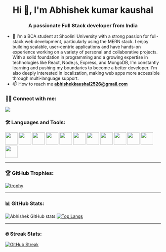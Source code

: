 <h1 align="center">Hi 👋, I'm Abhishek kumar kaushal</h1>
<h3 align="center">A passionate Full Stack developer from India</h3>

- 🔭 I’m a BCA student at Shoolini University with a strong passion for full-stack web development, particularly using the MERN stack. I enjoy building scalable, user-centric applications and have hands-on experience working on a variety of personal and collaborative projects. With a solid foundation in programming and a growing expertise in technologies like React, Node.js, Express, and MongoDB, I’m constantly learning and pushing my boundaries to become a better developer. I'm also deeply interested in localization, making web apps more accessible through multi-language support.  
- 📫 How to reach me **abhishekkaushal2526@gmail.com**

### 🧑‍💻 Connect with me:
<p align="left">
  <a href="https://linkedin.com/in/your_username" target="blank"><img src="https://img.shields.io/badge/LinkedIn-0077B5?style=for-the-badge&logo=linkedin&logoColor=white"/></a>
</p>

### 🛠️ Languages and Tools:
<p align="left">
  <img src="https://cdn.jsdelivr.net/gh/devicons/devicon/icons/html5/html5-original.svg" width="40"/>
  <img src="https://cdn.jsdelivr.net/gh/devicons/devicon/icons/css3/css3-original.svg" width="40"/>
<img src="https://cdn.jsdelivr.net/gh/devicons/devicon/icons/jest/jest-plain.svg" width="40"/>
  <img src="https://cdn.jsdelivr.net/gh/devicons/devicon/icons/javascript/javascript-original.svg" width="40"/>
  <img src="https://cdn.jsdelivr.net/gh/devicons/devicon/icons/typescript/typescript-original.svg" width="40"/>
  <img src="https://cdn.jsdelivr.net/gh/devicons/devicon/icons/react/react-original.svg" width="40"/>
  <img src="https://cdn.jsdelivr.net/gh/devicons/devicon/icons/nodejs/nodejs-original.svg" width="40"/>
  <img src="https://cdn.jsdelivr.net/gh/devicons/devicon/icons/mongodb/mongodb-original.svg" width="40"/>
  <img src="https://cdn.jsdelivr.net/gh/devicons/devicon/icons/express/express-original.svg" width="40"/>
  <img src="https://cdn.jsdelivr.net/gh/devicons/devicon/icons/mysql/mysql-original.svg" width="40"/>
  <img src="https://cdn.jsdelivr.net/gh/devicons/devicon/icons/docker/docker-original.svg" width="40"/>
  <img src="https://cdn.jsdelivr.net/gh/devicons/devicon/icons/linux/linux-original.svg" width="40"/>
  <!-- Add more icons as needed -->
</p>

---

### 🏆 GitHub Trophies:
[![trophy](https://github-profile-trophy.vercel.app/?username=kaushalji451)](https://github.com/kaushalji451/github-profile-trophy)


---

### 📊 GitHub Stats:
![Abhishek GitHub stats](https://github-readme-stats.vercel.app/api?username=kaushalji451&show_icons=true&theme=tokyonight)
[![Top Langs](https://github-readme-stats.vercel.app/api/top-langs/?username=kaushalji451&layout=compact&theme=tokyonight)](https://github.com/your_username)

---

### 🔥 Streak Stats:
[![GitHub Streak](https://streak-stats.demolab.com/?user=kaushalji451&theme=tokyonight)](https://git.io/streak-stats)
